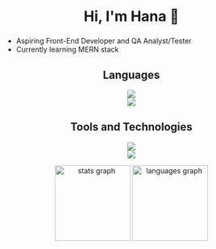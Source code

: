 <h1 align="center">Hi, I'm Hana 👋</h1>

###

- Aspiring Front-End Developer and QA Analyst/Tester
- Currently learning MERN stack


<h2 align="center">Languages</h2>
<p align="center">
  <a href="#">
    <img src="https://skillicons.dev/icons?i=html,css,js,kotlin,py&perline=5" /><br>
    <img src="https://skillicons.dev/icons?i=java,php,jquery,git&perline=4" />
  </a>
</p>

<h2 align="center">Tools and Technologies</h2>
<p align="center">
  <a href="#">
    <img src="https://skillicons.dev/icons?i=figma,firebase,github,wordpress,vite,astro&perline=6" /><br>
    <img src="https://skillicons.dev/icons?i=nodejs,react,tailwind,postgres,selenium&perline=5" />
  </a>
</p>

<div align="center">
  <img src="https://github-readme-stats.vercel.app/api?username=hanmarine&hide_title=false&hide_rank=false&show_icons=true&include_all_commits=true&count_private=true&disable_animations=false&theme=algolia&locale=en" height="150" alt="stats graph"  />
  <img src="https://github-readme-stats.vercel.app/api/top-langs?username=hanmarine&locale=en&hide_title=false&layout=compact&card_width=320&langs_count=5&theme=algolia" height="150" alt="languages graph"  />
</div>
